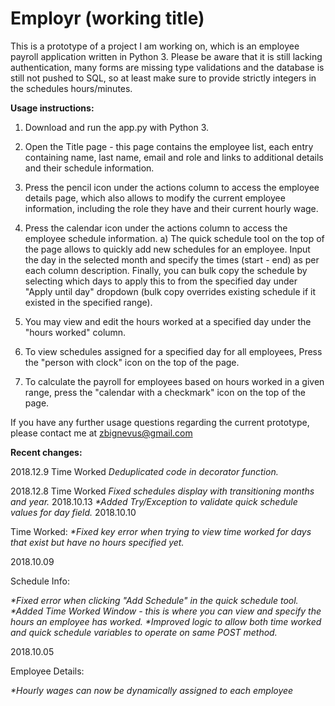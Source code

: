 <h1>Employr (working title)</h1>

This is a prototype of a project I am working on, which is an employee payroll application written in Python 3. Please be aware that it is still lacking authentication, many forms are missing type validations and the database is still not pushed to SQL, so at least make sure to provide strictly integers in the schedules hours/minutes.

<b>Usage instructions:</b>

1. Download and run the app.py with Python 3.
2. Open the Title page - this page contains the employee list, each entry containing name, last name, email and role and links to additional details and their schedule information.
3. Press the pencil icon under the actions column to access the employee details page, which also allows to modify the current employee information, including the role they have and their current hourly wage.
4. Press the calendar icon under the actions column to access the employee schedule information.
a) The quick schedule tool on the top of the page allows to quickly add new schedules for an employee. Input the day in the selected month and specify the times (start - end) as per each column description. Finally, you can bulk copy the schedule by selecting which days to apply this to from the specified day under "Apply until day" dropdown (bulk copy overrides existing schedule if it existed in the specified range).
5. You may view and edit the hours worked at a specified day under the "hours worked" column.
6. To view schedules assigned for a specified day for all employees, Press the "person with clock" icon on the top of the page.

7. To calculate the payroll for employees based on hours worked in a given range, press the "calendar with a checkmark" icon on the top of the page.


If you have any further usage questions regarding the current prototype, please contact me at zbignevus@gmail.com


<b>Recent changes:</b>

2018.12.9
Time Worked
<i>
Deduplicated code in decorator function.
</i>

2018.12.8
Time Worked
<i>
  Fixed schedules display with transitioning months and year.
</i>
2018.10.13
  <i>
  *Added Try/Exception to validate quick schedule values for day field.
  </i>
2018.10.10

Time Worked:
  <i>
  *Fixed key error when trying to view time worked for days that exist but have no hours specified yet.
  </i>

2018.10.09

Schedule Info:

  <i>
  *Fixed error when clicking "Add Schedule" in the quick schedule tool.
  *Added Time Worked Window - this is where you can view and specify the hours an employee has worked.
  *Improved logic to allow both time worked and quick schedule variables to operate on same POST method.
 </i>

2018.10.05

Employee Details:

  <i>*Hourly wages can now be dynamically assigned to each employee
  </i>
